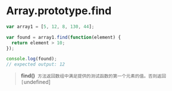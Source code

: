 # Array.prototype.find

```js
var array1 = [5, 12, 8, 130, 44];

var found = array1.find(function(element) {
  return element > 10;
});

console.log(found);
// expected output: 12
```

> **find()**` 方法返回数组中满足提供的测试函数的第一个元素的值。否则返回 [`undefined]